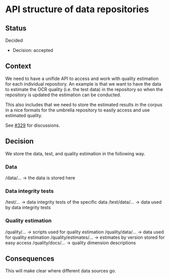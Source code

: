 # API structure of data repositories

## Status

Decided

- Decision: accepted

## Context
We need to have a unifide API to access and work with quality estimation for each individual repository. An example is that we want to have the data to estimate the OCR quality (i.e. the test data) in the repository so when the repository is updated the estimation can be conducted. 

This also includes that we need to store the estimated results in the corpus in a nice formats for the umbrella repository to easily access and use estimated quality.

See [#329](https://github.com/welfare-state-analytics/riksdagen-corpus/issues/329) for discussions.

## Decision
We store the data, test, and quality estimation in the following way.

### Data
/data/... -> the data is stored here

### Data integrity tests
/test/... -> data integrity tests of the specific data
/test/data/... -> data used by data integrity tests

### Quality estimation
/quality/... -> scripts used for quality estimation
/quality/data/... -> data used for quality estimation
/quality/estimates/... -> estimates by version stored for easy access
/quality/docs/... -> quality dimension descriptions

## Consequences
This will make clear where different data sources go.

